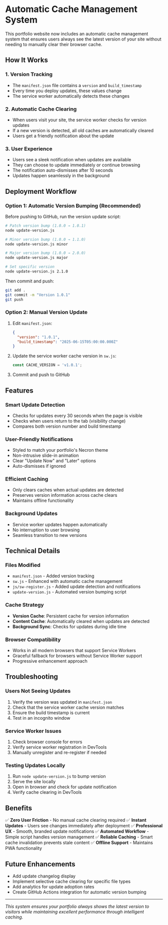 # Automatic Cache Management System

This portfolio website now includes an automatic cache management system that ensures users always see the latest version of your site without needing to manually clear their browser cache.

## How It Works

### 1. Version Tracking
- The `manifest.json` file contains a `version` and `build_timestamp`
- Every time you deploy updates, these values change
- The service worker automatically detects these changes

### 2. Automatic Cache Clearing
- When users visit your site, the service worker checks for version updates
- If a new version is detected, all old caches are automatically cleared
- Users get a friendly notification about the update

### 3. User Experience
- Users see a sleek notification when updates are available
- They can choose to update immediately or continue browsing
- The notification auto-dismisses after 10 seconds
- Updates happen seamlessly in the background

## Deployment Workflow

### Option 1: Automatic Version Bumping (Recommended)

Before pushing to GitHub, run the version update script:

```bash
# Patch version bump (1.0.0 → 1.0.1)
node update-version.js

# Minor version bump (1.0.0 → 1.1.0)
node update-version.js minor

# Major version bump (1.0.0 → 2.0.0)
node update-version.js major

# Set specific version
node update-version.js 2.1.0
```

Then commit and push:
```bash
git add .
git commit -m "Version 1.0.1"
git push
```

### Option 2: Manual Version Update

1. Edit `manifest.json`:
   ```json
   {
     "version": "1.0.1",
     "build_timestamp": "2025-06-15T05:00:00.000Z"
   }
   ```

2. Update the service worker cache version in `sw.js`:
   ```javascript
   const CACHE_VERSION = 'v1.0.1';
   ```

3. Commit and push to GitHub

## Features

### Smart Update Detection
- Checks for updates every 30 seconds when the page is visible
- Checks when users return to the tab (visibility change)
- Compares both version number and build timestamp

### User-Friendly Notifications
- Styled to match your portfolio's Necron theme
- Non-intrusive slide-in animation
- Clear "Update Now" and "Later" options
- Auto-dismisses if ignored

### Efficient Caching
- Only clears caches when actual updates are detected
- Preserves version information across cache clears
- Maintains offline functionality

### Background Updates
- Service worker updates happen automatically
- No interruption to user browsing
- Seamless transition to new versions

## Technical Details

### Files Modified
- `manifest.json` - Added version tracking
- `sw.js` - Enhanced with automatic cache management
- `js/sw-register.js` - Added update detection and notifications
- `update-version.js` - Automated version bumping script

### Cache Strategy
- **Version Cache**: Persistent cache for version information
- **Content Cache**: Automatically cleared when updates are detected
- **Background Sync**: Checks for updates during idle time

### Browser Compatibility
- Works in all modern browsers that support Service Workers
- Graceful fallback for browsers without Service Worker support
- Progressive enhancement approach

## Troubleshooting

### Users Not Seeing Updates
1. Verify the version was updated in `manifest.json`
2. Check that the service worker cache version matches
3. Ensure the build timestamp is current
4. Test in an incognito window

### Service Worker Issues
1. Check browser console for errors
2. Verify service worker registration in DevTools
3. Manually unregister and re-register if needed

### Testing Updates Locally
1. Run `node update-version.js` to bump version
2. Serve the site locally
3. Open in browser and check for update notification
4. Verify cache clearing in DevTools

## Benefits

✅ **Zero User Friction** - No manual cache clearing required
✅ **Instant Updates** - Users see changes immediately after deployment
✅ **Professional UX** - Smooth, branded update notifications
✅ **Automated Workflow** - Simple script handles version management
✅ **Reliable Caching** - Smart cache invalidation prevents stale content
✅ **Offline Support** - Maintains PWA functionality

## Future Enhancements

- Add update changelog display
- Implement selective cache clearing for specific file types
- Add analytics for update adoption rates
- Create GitHub Actions integration for automatic version bumping

---

*This system ensures your portfolio always shows the latest version to visitors while maintaining excellent performance through intelligent caching.*
